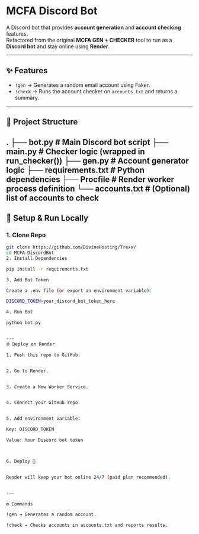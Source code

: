 # MCFA Discord Bot

A Discord bot that provides **account generation** and **account checking** features.  
Refactored from the original **MCFA GEN + CHECKER** tool to run as a **Discord bot** and stay online using **Render**.

---

## ✨ Features
- `!gen` → Generates a random email account using Faker.
- `!check` → Runs the account checker on `accounts.txt` and returns a summary.

---

## 📂 Project Structure
. ├── bot.py              # Main Discord bot script ├── main.py             # Checker logic (wrapped in run_checker()) ├── gen.py              # Account generator logic ├── requirements.txt    # Python dependencies ├── Procfile            # Render worker process definition └── accounts.txt        # (Optional) list of accounts to check
---

## 🚀 Setup & Run Locally
### 1. Clone Repo
```bash
git clone https://github.com/DivineHosting/Trexx/
cd MCFA-DiscordBot
2. Install Dependencies

pip install -r requirements.txt

3. Add Bot Token

Create a .env file (or export an environment variable):

DISCORD_TOKEN=your_discord_bot_token_here

4. Run Bot

python bot.py


---
🌐 Deploy on Render

1. Push this repo to GitHub.


2. Go to Render.


3. Create a New Worker Service.


4. Connect your GitHub repo.


5. Add environment variable:

Key: DISCORD_TOKEN

Value: Your Discord bot token



6. Deploy 🚀


Render will keep your bot online 24/7 (paid plan recommended).


---

⚙️ Commands

!gen → Generates a random account.

!check → Checks accounts in accounts.txt and reports results.
